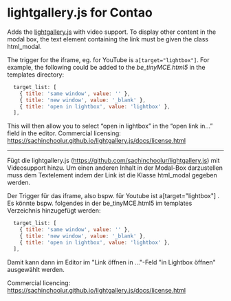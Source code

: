 # lightgallery.js for Contao

Adds the [lightgallery.js](https://github.com/sachinchoolur/lightgallery.js) with video support. To display other content in the modal box, the text element containing the link must be given the class html_modal.

The trigger for the iframe, eg. for YouTube is `a[target="lightbox"]`. For example, the following could be added to the _be_tinyMCE.html5_ in the templates directory:

```js
  target_list: [
    { title: 'same window', value: '' },
    { title: 'new window', value: '_blank' },
    { title: 'open in lightbox', value: 'lightbox' },
  ], 
```

This will then allow you to select “open in lightbox” in the “open link in…” field in the editor. Commercial licensing: https://sachinchoolur.github.io/lightgallery.js/docs/license.html

-------------------------------

Fügt die lightgallery.js (https://github.com/sachinchoolur/lightgallery.js) mit Videosupport hinzu. Um einen anderen Inhalt in der Modal-Box darzustellen muss dem Textelement indem der Link ist die Klasse html_modal gegeben werden.

Der Trigger für das iframe, also bspw. für Youtube ist a[target="lightbox"] . Es könnte bspw. folgendes in der be_tinyMCE.html5 im templates Verzeichnis hinzugefügt werden:

```js
  target_list: [
    { title: 'same window', value: '' },
    { title: 'new window', value: '_blank' },
    { title: 'open in lightbox', value: 'lightbox' },
  ], 
```

Damit kann dann im Editor im "Link öffnen in ..."-Feld "in Lightbox öffnen" ausgewählt werden.


Commercial licencing: https://sachinchoolur.github.io/lightgallery.js/docs/license.html
